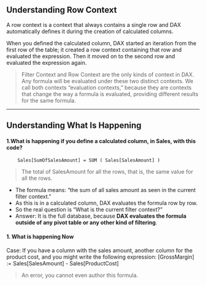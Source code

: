 ## Understanding Row Context

A row context is a context that always contains a single row and DAX automatically defines it during the creation of calculated columns. 

When you defined the calculated column, DAX started an iteration from the first row of the table; it created a row context containing that row and evaluated the expression. Then it moved on to the second row and evaluated the expression again.

> Filter Context and Row Context are the only kinds of context in DAX. Any formula will be evaluated under these two distinct contexts.
> We call both contexts “evaluation contexts,” because they are contexts that change the way a formula is evaluated, providing different results for the same formula.

---

## Understanding What Is Happening

#### 1.What is happening if you define **a calculated column**, in Sales, with this code?
        Sales[SumOfSalesAmount] = SUM ( Sales[SalesAmount] )
> The total of SalesAmount for all the rows, that is, the same value for all the rows.

-   The formula means: “the sum of all sales amount as seen in the current filter context.”
-   As this is in a calculated column, DAX evaluates the formula row by row.
-   So the real question is “What is the current filter context?” 
-   Answer: It is the full database, because **DAX evaluates the formula outside of any pivot table or any other kind of filtering**. 


#### 1. What is happening Now
Case: If you  have a column with the sales amount, another column for the product cost, and you might write the following expression:
        [GrossMargin] := Sales[SalesAmount] - Sales[ProductCost]
> An error, you cannot even author this formula.
